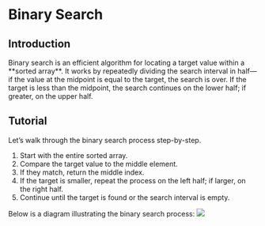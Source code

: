 # Binary Search

## Introduction

<Introduction>
Binary search is an efficient algorithm for locating a target value within a **sorted array**.  
It works by repeatedly dividing the search interval in half—if the value at the midpoint is equal to the target, the search is over.  
If the target is less than the midpoint, the search continues on the lower half; if greater, on the upper half.
</Introduction>

## Tutorial

Let’s walk through the binary search process step-by-step.  
1. Start with the entire sorted array.  
2. Compare the target value to the middle element.  
3. If they match, return the middle index.  
4. If the target is smaller, repeat the process on the left half; if larger, on the right half.  
5. Continue until the target is found or the search interval is empty.

Below is a diagram illustrating the binary search process:
![](./assets/binary_search.png)
